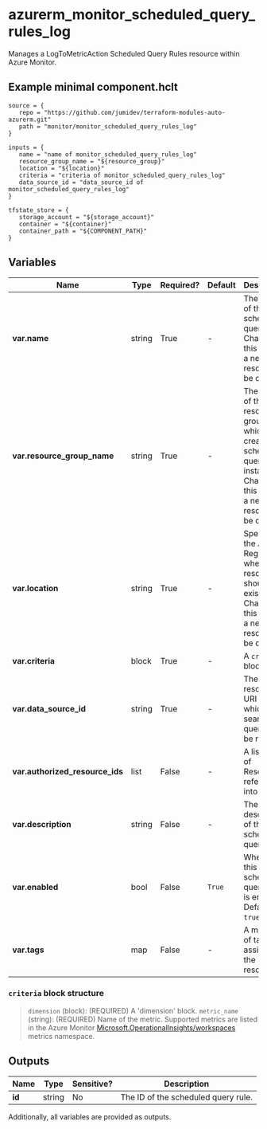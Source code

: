 # azurerm_monitor_scheduled_query_rules_log

Manages a LogToMetricAction Scheduled Query Rules resource within Azure Monitor.

## Example minimal component.hclt

```hcl
source = {
   repo = "https://github.com/jumidev/terraform-modules-auto-azurerm.git" 
   path = "monitor/monitor_scheduled_query_rules_log" 
}

inputs = {
   name = "name of monitor_scheduled_query_rules_log" 
   resource_group_name = "${resource_group}" 
   location = "${location}" 
   criteria = "criteria of monitor_scheduled_query_rules_log" 
   data_source_id = "data_source_id of monitor_scheduled_query_rules_log" 
}

tfstate_store = {
   storage_account = "${storage_account}" 
   container = "${container}" 
   container_path = "${COMPONENT_PATH}" 
}

```

## Variables

| Name | Type | Required? |  Default  |  Description |
| ---- | ---- | --------- |  ----------- | ----------- |
| **var.name** | string | True | -  |  The name of the scheduled query rule. Changing this forces a new resource to be created. | 
| **var.resource_group_name** | string | True | -  |  The name of the resource group in which to create the scheduled query rule instance. Changing this forces a new resource to be created. | 
| **var.location** | string | True | -  |  Specifies the Azure Region where the resource should exist. Changing this forces a new resource to be created. | 
| **var.criteria** | block | True | -  |  A `criteria` block. | 
| **var.data_source_id** | string | True | -  |  The resource URI over which log search query is to be run. | 
| **var.authorized_resource_ids** | list | False | -  |  A list of IDs of Resources referred into query. | 
| **var.description** | string | False | -  |  The description of the scheduled query rule. | 
| **var.enabled** | bool | False | `True`  |  Whether this scheduled query rule is enabled. Default is `true`. | 
| **var.tags** | map | False | -  |  A mapping of tags to assign to the resource. | 

### `criteria` block structure

> `dimension` (block): (REQUIRED) A 'dimension' block.
> `metric_name` (string): (REQUIRED) Name of the metric. Supported metrics are listed in the Azure Monitor [Microsoft.OperationalInsights/workspaces](https://docs.microsoft.com/azure/azure-monitor/platform/metrics-supported#microsoftoperationalinsightsworkspaces) metrics namespace.



## Outputs

| Name | Type | Sensitive? | Description |
| ---- | ---- | --------- | --------- |
| **id** | string | No  | The ID of the scheduled query rule. | 

Additionally, all variables are provided as outputs.
